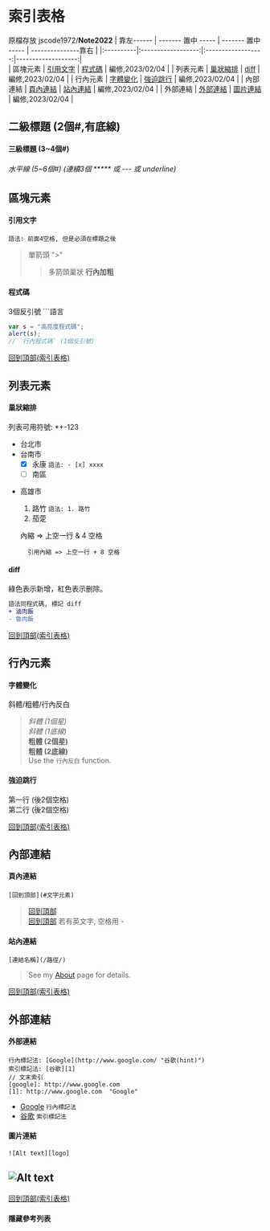 索引表格 
=========================================
原檔存放 jscode1972/**Note2022**
| 靠左------ | ------- 置中 ----- | ------- 置中 -----  | ---------------靠右 |
|:----------|:------------------:|:------------------:|-------------------:|            
| 區塊元素   | [引用文字](#引用文字) | [程式碼](#程式碼)    | 編修,2023/02/04     | 
| 列表元素   | [巢狀縮排](#巢狀縮排) | [diff](#diff)      | 編修,2023/02/04     | 
| 行內元素   | [字體變化](#字體變化) | [強迫跳行](#強迫跳行) | 編修,2023/02/04     | 
| 內部連結   | [頁內連結](#頁內連結) | [站內連結](#站內連結) | 編修,2023/02/04     | 
| 外部連結   | [外部連結](#外部連結) | [圖片連結](#圖片連結) | 編修,2023/02/04     |

## 二級標題 (2個#,有底線)
#### 三級標題 (3~4個#)
###### 水平線 (5~6個#)  (連續3個 ***** 或  --- 或 underline)


## 區塊元素
#### 引用文字
    語法: 前面4空格, 但是必須在標題之後 
> 單箭頭 ">"
>> 多箭頭巢狀  **行內加粗** 

#### 程式碼 
3個反引號 ```語言
```javascript
var s = "高亮度程式碼";
alert(s);
// `行內程式碼` (1個反引號)
```

[回到頂部(索引表格)](#索引表格)

## 列表元素
#### 巢狀縮排
列表可用符號: *+-123 
- 台北市 
- 台南市 
  - [x] 永康 `語法: - [x] xxxx`
  - [ ] 南區 
* 高雄市  
  1. 路竹 `語法: 1. 路竹`
  1. 茄萣

    內縮 => 上空一行 & 4 空格
    
        引用內縮 => 上空一行 + 8 空格
#### diff
綠色表示新增，紅色表示删除。
```diff
語法同程式碼, 標記 diff
+ 滷肉飯
- 魯肉飯
```

[回到頂部(索引表格)](#索引表格)

## 行內元素
#### 字體變化
斜體/粗體/行內反白
> *斜體 (1個星)*  
_斜體 (1底線)_  
**粗體 (2個星)**   
__粗體 (2底線)__  
Use the `行內反白` function.  
#### 強迫跳行 
第一行 (後2個空格)  
第二行 (後2個空格)  

[回到頂部(索引表格)](#索引表格)

## 內部連結
#### 頁內連結
`[回到頂部](#文字元素)`
>[回到頂部](#文字元素)  
>[回到頂部](#a-bb-cc) 若有英文字, 空格用 -
#### 站內連結
`[連結名稱](/路徑/)`
>See my [About](/about/) page for details. 

[回到頂部(索引表格)](#索引表格)

## 外部連結
#### 外部連結
```
行內標記法: [Google](http://www.google.com/ "谷歌(hint)")
索引標記法: [谷歌][1]
// 文末索引
[google]: http://www.google.com 
[1]: http://www.google.com  "Google"
```
- [Google](http://www.google.com/ "谷歌")  `行內標記法`  
- [谷歌][1]       `索引標記法`  
#### 圖片連結
```
![Alt text][logo]
```
![Alt text][logo]
-------------------------------------
[回到頂部(索引表格)](#索引表格)

#### 隱藏參考列表
[1]: http://www.google.com   "Google"
[logo]: https://www.google.com.tw/images/branding/googlelogo/2x/googlelogo_color_272x92dp.png 
[guides.github]: https://guides.github.com/features/mastering-markdown/ "Basic writing and formatting syntax"
[Markdown文件]: https://markdown.tw/#html                            "Markdown文件"
[Markdown Guide]: https://www.markdownguide.org/basic-syntax/        "Markdown Guide"
  
